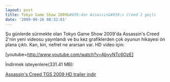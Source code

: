 ```yaml
---
layout: post
title: Tokyo Game Show 2009&#039;dan Assassin&#039;s Creed 2 geçti
date: '2009-09-26 08:32:01'
---
```


Şu günlerde sürmekte olan Tokyo Game Show 2009'da Assassin's Creed 2'nin yeni videosu yayınlandı ve bu kez grafiklerden çok oyunun hikayesi ön plana çıktı. Kan, kin, nefret ne ararsan var. HD video için:

[youtube=http://www.youtube.com/watch?v=AbyvNTc6OzE]

İndirmek isteyenlere(331.41 MB):

<a href="http://www.gamershell.com/download_51532.shtml">Assassin's Creed TGS 2009 HD trailer indir</a>